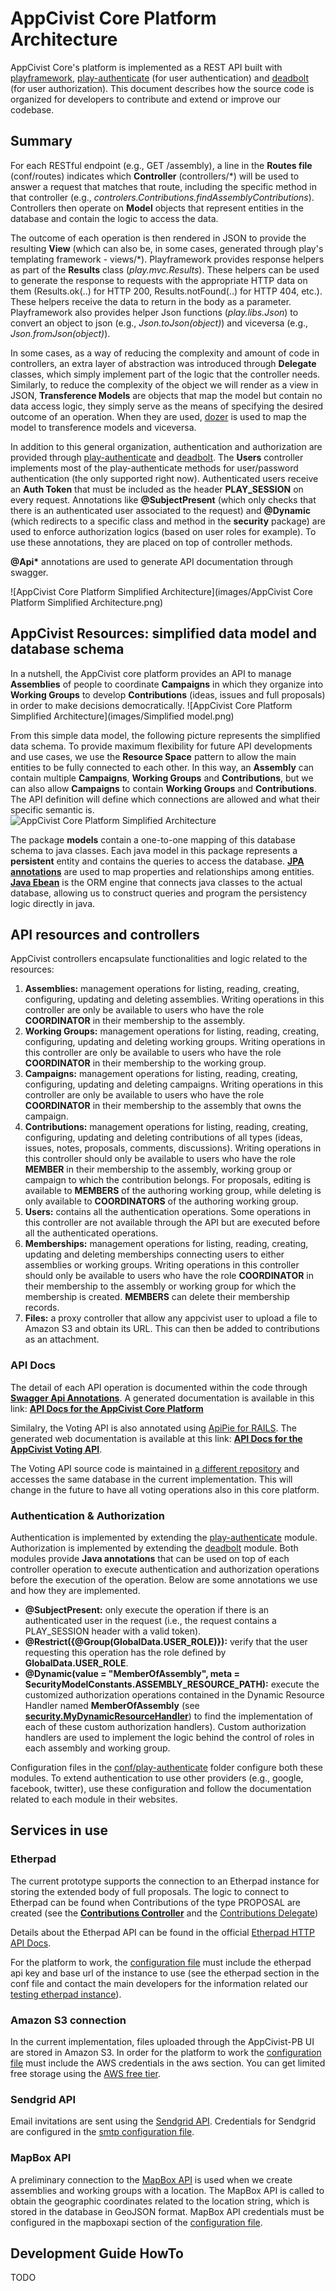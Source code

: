 # AppCivist Core Platform Architecture

AppCivist Core's platform is implemented as a REST API built with [playframework](https://www.playframework.com), [play-authenticate](https://github.com/joscha/play-authenticate) (for user authentication) and [deadbolt](http://deadbolt.ws/) (for user authorization). This document describes how the source code is organized for developers to contribute and extend or improve our codebase. 

## Summary

For each RESTful endpoint (e.g., GET /assembly), a line in the **Routes file** (conf/routes) indicates which **Controller** (controllers/\*) will be used to answer a request that matches that route, including the specific method in that controller (e.g., *controlers.Contributions.findAssemblyContributions*).  Controllers then operate on **Model** objects that represent entities in the database and contain the logic to access the data. 

The outcome of each operation is then rendered in JSON to provide the resulting **View** (which can also be, in some cases, generated through play's templating framework - views/\*). Playframework provides response helpers as part of the **Results** class (*play.mvc.Results*). These helpers can be used to generate the response to requests with the appropriate HTTP data on them (Results.ok(..) for HTTP 200, Results.notFound(..) for HTTP 404, etc.). These helpers receive the data to return in the body as a parameter. Playframework also provides helper Json functions (*play.libs.Json*) to convert an object to json (e.g., *Json.toJson(object)*) and viceversa (e.g., *Json.fromJson(object)*).  

In some cases, as a way of reducing the complexity and amount of code in controllers, an extra layer of abstraction was introduced through **Delegate** classes, which simply implement part of the logic that the controller needs. Similarly, to reduce the complexity of the object we will render as a view in JSON, **Transference Models** are objects that map the model but contain no data access logic, they simply serve as the means of specifying the desired outcome of an operation. When they are used, [dozer](dozer.sourceforge.net/documentation/gettingstarted.html) is used to map the model to transference models and viceversa. 

In addition to this general organization, authentication and authorization are provided through [play-authenticate](https://github.com/joscha/play-authenticate) and [deadbolt](http://deadbolt.ws/). The **Users** controller implements most of the play-authenticate methods for user/password authentication (the only supported right now). Authenticated users receive an **Auth Token** that must be included as the header **PLAY_SESSION** on every request. Annotations like **@SubjectPresent** (which only checks that there is an authenticated user associated to the request) and **@Dynamic** (which redirects to a specific class and method in the **security** package) are used to enforce authorization logics (based on user roles for example). To use these annotations, they are placed on top of controller methods. 

**@Api\*** annotations are used to generate API documentation through swagger. 

![AppCivist Core Platform Simplified Architecture](images/AppCivist Core Platform Simplified Architecture.png)

## AppCivist Resources: simplified data model and database schema
In a nutshell, the AppCivist core platform provides an API to manage **Assemblies** of people to coordinate **Campaigns** in which they organize into **Working Groups** to develop **Contributions** (ideas, issues and full proposals) in order to make decisions democratically. 
![AppCivist Core Platform Simplified Architecture](images/Simplified model.png)

From this simple data model, the following picture represents the simplified data schema. To provide maximum flexibility for future API developments and use cases, we use the **Resource Space** pattern to allow the main entities to be fully connected to each other. In this way, an **Assembly** can contain multiple **Campaigns**, **Working Groups** and **Contributions**, but we can also allow **Campaigns** to contain **Working Groups** and **Contributions**. The API definition will define which connections are allowed and what their specific semantic is.  
![AppCivist Core Platform Simplified Architecture](images/AppCivist-MainDBEntities.png)

The package **models** contain a one-to-one mapping of this database schema to java classes. Each java model in this package represents a **persistent** entity and contains the queries to access the database. **[JPA annotations](http://www.oracle.com/technetwork/middleware/ias/toplink-jpa-annotations-096251.html)** are used to map properties and relationships among entities. **[Java Ebean](http://ebean-orm.github.io/docs/)** is the ORM engine that connects java classes to the actual database, allowing us to construct queries and program the persistency logic directly in java.  

## API resources and controllers

AppCivist controllers encapsulate functionalities and logic related to the resources: 

1. **Assemblies:** management operations for listing, reading, creating, configuring, updating and deleting assemblies. Writing operations in this controller are only be available to users who have the role **COORDINATOR** in their membership to the assembly.  
2. **Working Groups:** management operations for listing, reading, creating, configuring, updating and deleting working groups. Writing operations in this controller are only be available to users who have the role **COORDINATOR** in their membership to the working group.  
3. **Campaigns:** management operations for listing, reading, creating, configuring, updating and deleting campaigns. Writing operations in this controller are only be available to users who have the role **COORDINATOR** in their membership to the assembly that owns the campaign.  
4. **Contributions:** management operations for listing, reading, creating, configuring, updating and deleting contributions of all types (ideas, issues, notes, proposals, comments, discussions). Writing operations in this controller should only be available to users who have the role **MEMBER** in their membership to the assembly, working group or campaign to which the contribution belongs. For proposals, editing is available to **MEMBERS** of the authoring working group, while deleting is only available to **COORDINATORS** of the authoring working group. 
5. **Users:** contains all the authentication operations. Some operations in this controller are not available through the API but are executed before all the authenticated operations. 
6. **Memberships:** management operations for listing, reading, creating, updating and deleting memberships connecting users to either assemblies or working groups. Writing operations in this controller should only be available to users who have the role **COORDINATOR** in their membership to the assembly or working group for which the membership is created. **MEMBERS** can delete their membership records.  
7. **Files:** a proxy controller that allow any appcivist user to upload a file to Amazon S3 and obtain its URL. This can then be added to contributions as an attachment.  

### API Docs
The detail of each API operation is documented within the code through **[Swagger Api Annotations](https://github.com/swagger-api/swagger-core/wiki/Annotations-1.5.X)**. A generated documentation is available in this link: **[API Docs for the AppCivist Core Platform](http://appcivist.littlemacondo.com/backend/api/doc)**

Similalry, the Voting API is also annotated using [ApiPie for RAILS](https://github.com/Apipie/apipie-rails). The generated web documentation is available at this link: **[API Docs for the AppCivist Voting API](http://appcivist.littlemacondo.com/voting/docs/api/v0.html)**. 

The Voting API source code is maintained in [a different repository](https://github.com/socialappslab/appcivist-voting-api) and accesses the same database in the current implementation. This will change in the future to have all voting operations also in this core platform. 

### Authentication &  Authorization
Authentication is implemented by extending the [play-authenticate](http://joscha.github.io/play-authenticate/#showcase) module. Authorization is implemented by extending the [deadbolt](http://deadbolt.ws/) module. Both modules provide **Java annotations** that can be used on top of each controller operation to execute authentication and authorization operations before the execution of the operation. Below are some annotations we use and how they are implemented. 

* **@SubjectPresent:** only execute the operation if there is an authenticated user in the request (i.e., the request contains a PLAY_SESSION header with a valid token).
* **@Restrict({@Group(GlobalData.USER\_ROLE)}):** verify that the user requesting this operation has the role defined by **GlobalData.USER\_ROLE**. 
* **@Dynamic(value = "MemberOfAssembly", meta = SecurityModelConstants.ASSEMBLY\_RESOURCE_PATH):** execute the customized authorization operations contained in the Dynamic Resource Handler named **MemberOfAssembly** (see **[security.MyDynamicResourceHandler](../app/security/MyDynamicResourceHandler.java)**) to find the implementation of each of these custom authorization handlers). Custom authorization handlers are used to implement the logic behind the control of roles in each assembly and working group. 

Configuration files in the [conf/play-authenticate](../conf/play-authenticate) folder configure both these modules. To extend authentication to use other providers (e.g., google, facebook, twitter), use these configuration and follow the documentation related to each module in their websites.  

## Services in use

### Etherpad
The current prototype supports the connection to an Etherpad instance for storing the extended body of full proposals. The logic to connect to Etherpad can be found when Contributions of the type PROPOSAL are created (see the **[Contributions Controller](../app/controllers/Contributions.java)** and the [Contributions Delegate](../app/delegates/ContributionsDelegate.java))

Details about the Etherpad API can be found in the official [Etherpad HTTP API Docs](https://github.com/ether/etherpad-lite/wiki/HTTP-API). 

For the platform to work, the [configuration file](../conf/local.sample.conf) must include the etherpad api key and base url of the instance to use (see the etherpad section in the conf file and contact the main developers for the information related our [testing etherpad instance](http://etherpad.littlemacondo.com/)).

### Amazon S3 connection
In the current implementation, files uploaded through the AppCivist-PB UI are stored in Amazon S3. In order for the platform to work the [configuration file](../conf/local.sample.conf) must include the AWS credentials in the aws section. You can get limited free storage using the [AWS free tier](https://aws.amazon.com/free/?sc_channel=PS&sc_campaign=acquisition_US&sc_publisher=google&sc_medium=cloud_computing_b&sc_content=aws_free_e_control_q32016&sc_detail=aws%20free%20tier&sc_category=cloud_computing&sc_segment=102882724602&sc_matchtype=e&sc_country=US&s_kwcid=AL!4422!3!102882724602!e!!g!!aws%20free%20tier&ef_id=V7etgQAAAGl5exIA:20160823183935:s).

### Sendgrid API
Email invitations are sent using the [Sendgrid API](https://sendgrid.com/docs/API_Reference/index.html). Credentials for Sendgrid are configured in the [smtp configuration file](../conf/play-authenticate/smtp.conf.sample).  

### MapBox API
A preliminary connection to the [MapBox API](https://www.mapbox.com/api-documentation/) is used when we create assemblies and working groups with a location. The MapBox API is called to obtain the geographic coordinates related to the location string, which is stored in the database in GeoJSON format. MapBox API credentials must be configured in the mapboxapi section of the [configuration file](../conf/local.sample.conf).

## Development Guide HowTo
TODO


